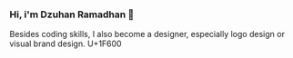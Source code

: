 ### Hi, i'm Dzuhan Ramadhan 👋

Besides coding skills, I also become a designer, especially logo design or visual brand design. U+1F600
